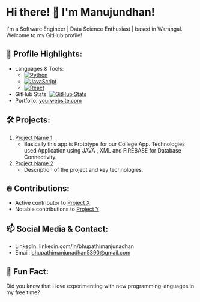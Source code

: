 # Hi there! 👋 I'm Manujundhan!

I'm a Software Engineer | Data Science Enthusiast  | based in Warangal. Welcome to my GitHub profile!

## 🚀 Profile Highlights:

- Languages & Tools:
  - [![Python](https://img.shields.io/badge/Python-3776AB?logo=python&logoColor=white)](https://www.python.org/)
  - [![JavaScript](https://img.shields.io/badge/JavaScript-F7DF1E?logo=javascript&logoColor=black)](https://developer.mozilla.org/en-US/docs/Web/JavaScript)
  - [![React](https://img.shields.io/badge/React-61DAFB?logo=react&logoColor=white)](https://reactjs.org/)
- GitHub Stats:
  [![GitHub Stats](https://github-readme-stats.vercel.app/api?username=manjunadhan&show_icons=true&theme=radical)](https://github.com/manjunadhan)
- Portfolio:
  [yourwebsite.com](https://www.yourwebsite.com)

## 🛠️ Projects:

1. [Project Name 1]([https://github.com/yourusername/project1](https://github.com/manjunadhan/my1standroidapp.git))
   - Basically this app is Prototype for our College App. Technologies used Application using JAVA , XML and FIREBASE for Database Connectivity.
2. [Project Name 2](https://github.com/yourusername/project2)
   - Description of the project and key technologies.

## 🔥 Contributions:

- Active contributor to [Project X](https://github.com/projectx)
- Notable contributions to [Project Y](https://github.com/projecty)

## 📫 Social Media & Contact:

- LinkedIn: linkedin.com/in/bhupathimanjunadhan
- Email: bhupathimanjunadhan5390@gmail.com

## 🌟 Fun Fact:

Did you know that I love experimenting with new programming languages in my free time?

